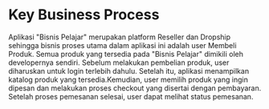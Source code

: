 # Key Business Process

Aplikasi "Bisnis Pelajar" merupakan platform Reseller dan Dropship sehingga bisnis proses utama dalam aplikasi ini adalah user Membeli Produk. Semua produk yang tersedia pada "Bisnis Pelajar" dimikili oleh developernya sendiri.
Sebelum melakukan pembelian produk, user diharuskan untuk login terlebih dahulu. Setelah itu, aplikasi menampilkan katalog produk yang tersedia.Kemudian, user memilih produk yang ingin dipesan dan melakukan proses checkout yang disertai dengan pembayaran. 
Setelah proses pemesanan selesai, user dapat melihat status pemesanan.
